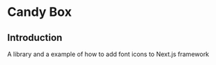 # Candy Box

## Introduction

A library and a example of how to add font icons to Next.js framework
